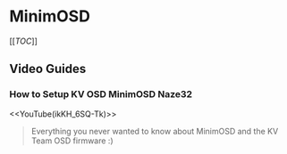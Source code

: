 # MinimOSD

[[_TOC_]]

## Video Guides

### How to Setup KV OSD MinimOSD Naze32

<<YouTube(ikKH_6SQ-Tk)>>

> Everything you never wanted to know about MinimOSD and the KV Team OSD firmware :)